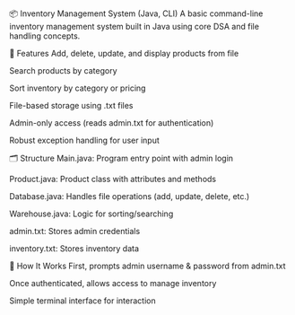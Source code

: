 📦 Inventory Management System (Java, CLI)
  A basic command-line inventory management system built in Java using core DSA and file handling concepts.

🔧 Features
  Add, delete, update, and display products from file

  Search products by category

  Sort inventory by category or pricing

  File-based storage using .txt files

  Admin-only access (reads admin.txt for authentication)

  Robust exception handling for user input

🗂 Structure
  Main.java: Program entry point with admin login
  
  Product.java: Product class with attributes and methods
  
  Database.java: Handles file operations (add, update, delete, etc.)
  
  Warehouse.java: Logic for sorting/searching
  
  admin.txt: Stores admin credentials
  
  inventory.txt: Stores inventory data

🔐 How It Works
  First, prompts admin username & password from admin.txt
  
  Once authenticated, allows access to manage inventory
  
  Simple terminal interface for interaction

